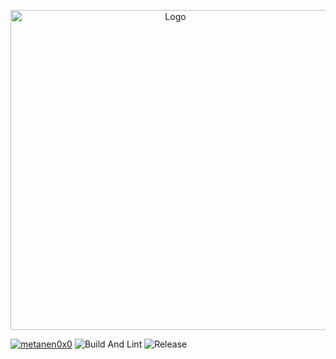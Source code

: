 <p align="center">
  <img alt="Logo" src="https://user-images.githubusercontent.com/12670155/105022470-299d5f00-5a8d-11eb-8c55-64b5b6f5b6c0.png" width="512px">
</p>

[![metanen0x0](https://img.shields.io/badge/%E3%82%81%E3%81%9F%E3%81%AD%E3%81%AE-%E3%81%8A%E3%81%8F%E3%81%99%E3%82%8A-fff?labelColor=7DAFEB&color=EB7DAA)](https://metaneno.art/)
![Build And Lint](https://github.com/calmery-chan/metanen0x0.exe/workflows/Build%20And%20Lint/badge.svg)
![Release](https://github.com/calmery-chan/metanen0x0.exe/workflows/Release/badge.svg)
